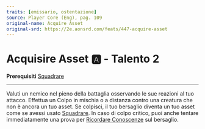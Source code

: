 ```yaml
---
traits: [emissario, ostentazione]
source: Player Core (Eng), pag. 109
original-name: Acquire Asset
original-srd: https://2e.aonsrd.com/feats/447-acquire-asset
---
```


# Acquisire Asset :a: - Talento 2

**Prerequisiti** [Squadrare](/talenti/squadrare)

---

Valuti un nemico nel pieno della battaglia osservando le sue reazioni al tuo
attacco. Effettua un Colpo in mischia o a distanza contro una creatura che non è
ancora un tuo asset. Se colpisci, il tuo bersaglio diventa un tuo asset come se
avessi usato [Squadrare](/talenti/squadrare). In caso di colpo critico, puoi
anche tentare immediatamente una prova per
[Ricordare Conoscenze](/azioni/ricordare-conoscenze) sul bersaglio.
